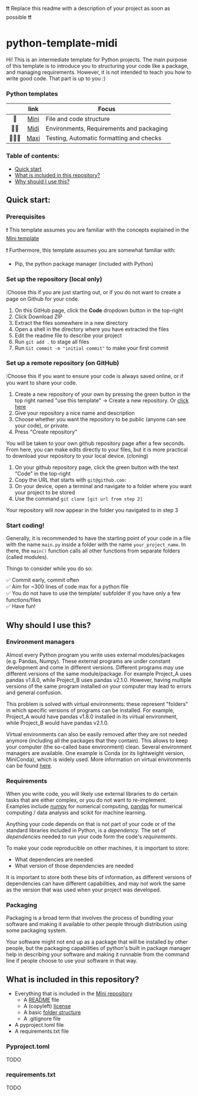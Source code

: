 ❗❗ Replace this readme with a description of your project as soon as possible ❗❗

# python-template-midi
Hi! This is an intermediate template for Python projects. 
The main purpose of this template is to introduce you to structuring your code like a package, and managing requirements.
However, it is not intended to teach you how to write good code. 
That part is up to you :)


### Python templates

|        | link | Focus                             |
|:------:|:----:|-----------------------------------|
| 🐍     | [Mini](https://github.com/adraismawur/python-template-mini) | File and code structure |
| 🐍🐍   | [Midi](https://github.com/adraismawur/python-template-midi) | Environments, Requirements and packaging |
| 🐍🐍🐍 | [Maxi](https://github.com/adraismawur/python-template-maxi) | Testing, Automatic formatting and checks |


### Table of contents:

- [Quick start](#quick-start)
- [What is included in this repository?](#what-is-included-in-this-repository)
- [Why should I use this?](#why-should-i-use-this)

## Quick start:

### Prerequisites

❗ This template assumes you are familiar with the concepts explained in the [Mini template](https://github.com/adraismawur/python-template-mini)

❗ Furthermore, this template assumes you are somewhat familiar with:

- Pip, the python package manager (included with Python)

### Set up the repository (local only)

❕Choose this if you are just starting out, or if you do not want to create a page on Github for your code.

1. On this GitHub page, click the **Code** dropdown button in the top-right
2. Click Download ZIP
3. Extract the files somewhere in a new directory
4. Open a shell in the directory where you have extracted the files
5. Edit the readme file to describe your project
6. Run `git add .` to stage all files
7. Run `Git commit -m "initial commit"` to make your first commit

### Set up a remote repository (on GitHub)

❕Choose this if you want to ensure your code is always saved online, or if you want to share your code.

1. Create a new repository of your own by pressing the green button in the top right named "use this template" -> Create a new repository.
   Or [click here](https://github.com/new?template_name=python-template-mini&template_owner=adraismawur)
2. Give your repository a nice name and description
3. Choose whether you want the repository to be public (anyone can see your code), or private.
4. Press "Create repository"

You will be taken to your own github repository page after a few seconds.
From here, you can make edits directly to your files, but it is more practical to download your repository to your local device. (cloning)

1. On your github repository page, click the green button with the text "Code" in the top-right
2. Copy the URL that starts with ```git@github.com:```
3. On your device, open a terminal and navigate to a folder where you want your project to be stored
4. Use the command ```git clone [git url from step 2]```

Your repository will now appear in the folder you navigated to in step 3

### Start coding!

Generally, it is recommended to have the starting point of your code in a file with the name `main.py` inside a folder with the name `your_project_name`.
In there, the `main()` function calls all other functions from separate folders (called modules).

Things to consider while you do so:

✅ Commit early, commit often  
✅ Aim for ~300 lines of code max for a python file  
✅ You do not have to use the template/ subfolder if you have only a few functions/files  
✅ Have fun!  


## Why should I use this?

### Environment managers

Almost every Python program you write uses external modules/packages (e.g. Pandas, Numpy). 
These external programs are under constant development and come in different versions. 
Different programs may use different versions of the same module/package. 
For example Project_A uses pandas v1.8.0, while Project_B uses pandas v2.1.0. 
However, having multiple versions of the same program installed on your computer may lead to errors and general confusion.

This problem is solved with virtual environments: these represent "folders" in which specific versions of programs can be installed. 
For example, Project_A would have pandas v1.8.0 installed in its virtual environment, while Project_B would have pandas v2.1.0.

Virtual environments can also be easily removed after they are not needed anymore (including all the packages that they contain). 
This allows to keep your computer (the so-called base environment) clean.
Several environment managers are available. 
One example is Conda (or its lightweight version, MiniConda), which is widely used. 
More information on virtual environments can be found [here](https://realpython.com/python-virtual-environments-a-primer/).

### Requirements

When you write code, you will likely use external libraries to do certain tasks that are either complex, or you do not want to re-implement.
Examples include [numpy](https://numpy.org/) for numerical computing, [pandas](https://pandas.pydata.org/) for numerical computing / data analysis and scikit for machine learning.

Anything your code depends on that is not part of your code or of the standard libraries included in Python, is a _dependency_. The set of _dependencies_ needed to run your code form the code's _requirements_.

To make your code reproducible on other machines, it is important to store:

- What dependencies are needed
- What version of those dependencies are needed

It is important to store both these bits of information, as different versions of dependencies can have different capabilities, and may not work the same as the version that was used when your project was developed.

### Packaging

Packaging is a broad term that involves the process of bundling your software and making it available to other people through distribution using some packaging system.

Your software might not end up as a package that will be installed by other people, but the packaging capabilities of python's built in package manager help in describing your software and making it runnable from the command line if people choose to use your software in that way.


## What is included in this repository?

- Everything that is included in the [Mini repository](https://github.com/adraismawur/python-template-mini)
  - A [README](#a-readme-file) file
  - A (copyleft) [license](#a-license)
  - A basic [folder structure](#folder-structure)
  - A .gitignore file
- A pyproject.toml file
- A requirements.txt file

### Pyproject.toml
TODO

### requirements.txt
TODO
